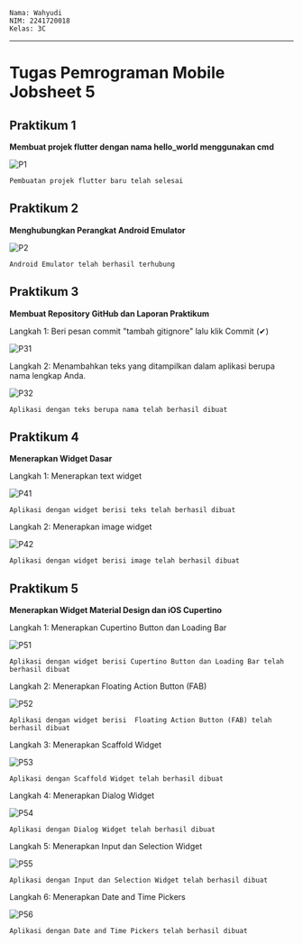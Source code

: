 ``` text
Nama: Wahyudi  
NIM: 2241720018  
Kelas: 3C  
```

---

# Tugas Pemrograman Mobile Jobsheet 5

## Praktikum 1
**Membuat projek flutter dengan nama hello_world menggunakan cmd** 

![P1](img/P1.png)
``` text
Pembuatan projek flutter baru telah selesai
```

## Praktikum 2
**Menghubungkan Perangkat Android Emulator** 

![P2](img/P2.png)
``` text
Android Emulator telah berhasil terhubung
```

## Praktikum 3
**Membuat Repository GitHub dan Laporan Praktikum** 

Langkah 1: Beri pesan commit "tambah gitignore" lalu klik Commit (✔)

![P31](img/P31.png)

Langkah 2: Menambahkan teks yang ditampilkan dalam aplikasi berupa nama lengkap Anda.

![P32](img/P32.png)
``` text
Aplikasi dengan teks berupa nama telah berhasil dibuat
```

## Praktikum 4
**Menerapkan Widget Dasar** 

Langkah 1: Menerapkan text widget

![P41](img/P41.png)
``` text
Aplikasi dengan widget berisi teks telah berhasil dibuat
```

Langkah 2: Menerapkan image widget

![P42](img/P42.png)
``` text
Aplikasi dengan widget berisi image telah berhasil dibuat
```

## Praktikum 5
**Menerapkan Widget Material Design dan iOS Cupertino** 

Langkah 1: Menerapkan Cupertino Button dan Loading Bar

![P51](img/P51.png)
``` text
Aplikasi dengan widget berisi Cupertino Button dan Loading Bar telah berhasil dibuat
```

Langkah 2: Menerapkan Floating Action Button (FAB)

![P52](img/P52.png)
``` text
Aplikasi dengan widget berisi  Floating Action Button (FAB) telah berhasil dibuat
```

Langkah 3: Menerapkan Scaffold Widget

![P53](img/P53.png)
``` text
Aplikasi dengan Scaffold Widget telah berhasil dibuat
```

Langkah 4: Menerapkan Dialog Widget

![P54](img/P54.png)
``` text
Aplikasi dengan Dialog Widget telah berhasil dibuat
```

Langkah 5: Menerapkan Input dan Selection Widget

![P55](img/P55.png)
``` text
Aplikasi dengan Input dan Selection Widget telah berhasil dibuat
```

Langkah 6: Menerapkan Date and Time Pickers

![P56](img/P56.png)
``` text
Aplikasi dengan Date and Time Pickers telah berhasil dibuat
```